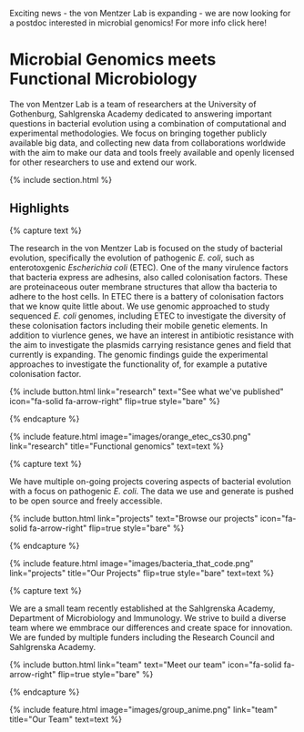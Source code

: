 ---
---

Exciting news - the von Mentzer Lab is expanding - we are now looking for a postdoc interested in microbial genomics! For more info click here!

# Microbial Genomics meets Functional Microbiology

The von Mentzer Lab is a team of researchers at the University of Gothenburg, Sahlgrenska Academy dedicated to answering important questions in bacterial evolution using a combination of computational and experimental methodologies. We focus on bringing together publicly available big data, and collecting new data from collaborations worldwide with the aim to make our data and tools freely available and openly licensed for other researchers to use and extend our work.

{% include section.html %}

## Highlights

{% capture text %}

The research in the von Mentzer Lab is focused on the study of bacterial evolution, specifically the evolution of pathogenic _E. coli_, such as enterotoxgenic _Escherichia coli_ (ETEC). One of the many virulence factors that bacteria express are adhesins, also called colonisation factors. These are proteinaceous outer membrane structures that allow tha bacteria to adhere to the host cells. In ETEC there is a battery of colonisation factors that we know quite little about. We use genomic approached to study sequenced _E. coli_ genomes, including ETEC to investigate the diversity of these colonisation factors including their mobile genetic elements. In addition to viurlence genes, we have an interest in antibiotic resistance with the aim to investigate the plasmids carrying resistance genes and field that currently is expanding. The genomic findings guide the experimental approaches to investigate the functionality of, for example a putative colonisation factor. 

{%
  include button.html
  link="research"
  text="See what we've published"
  icon="fa-solid fa-arrow-right"
  flip=true
  style="bare"
%}

{% endcapture %}

{%
  include feature.html
  image="images/orange_etec_cs30.png"
  link="research"
  title="Functional genomics"
  text=text
%}

{% capture text %}

We have multiple on-going projects covering aspects of bacterial evolution with a focus on pathogenic _E. coli_. The data we use and generate is pushed to be open source and freely accessible. 

{%
  include button.html
  link="projects"
  text="Browse our projects"
  icon="fa-solid fa-arrow-right"
  flip=true
  style="bare"
%}

{% endcapture %}

{%
  include feature.html
  image="images/bacteria_that_code.png"
  link="projects"
  title="Our Projects"
  flip=true
  style="bare"
  text=text
%}

{% capture text %}

We are a small team recently established at the Sahlgrenska Academy, Department of Microbiology and Immunology. We strive to build a diverse team where we emmbrace our differences and create space for innovation. We are funded by multiple funders including the Research Council and Sahlgrenska Academy. 

{%
  include button.html
  link="team"
  text="Meet our team"
  icon="fa-solid fa-arrow-right"
  flip=true
  style="bare"
%}

{% endcapture %}

{%
  include feature.html
  image="images/group_anime.png"
  link="team"
  title="Our Team"
  text=text
%}
